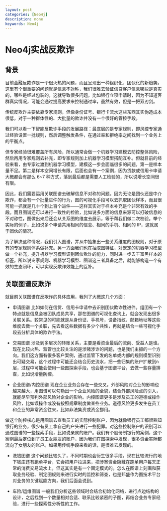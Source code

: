 ```yaml
---
layout: post
categories: [Neo4j]
description: none
keywords: Neo4j
---
```

# Neo4j实战反欺诈


## 背景
目前金融反欺诈是一个很火热的问题，而且呈现出一种组织化、团伙化的新趋势。这里有个很重要的问题就是信息不对称，我们很难去验证信贷客户信息哪些是真实的，哪些是经过包装的，这就导致很多问题。比如银行立项申请时，因为不知道客群真实情况，可能会通过提高要求来控制通过率，虽然有效，但是一把双刃剑。

传统反欺诈主要依靠专家规则，但像身份证号、银行卡流水这些东西其实伪造成本很低，对于一种群体性的、大批量的欺诈并没有一个很好的管控手段。

我们可以看一下智能反欺诈手段的发展路径：最底层的是专家规则，即风控专家通过经验设置一批规则，然后调整触发条件，在通过率和拒绝率之间找到一个业务上的平衡点。

但专家经验很难覆盖所有风险，所以通常会做一个机器学习建模去防控整体风险，然后再用专家规则去补充，即专家规则加上机器学习模型搭配互补。但就目前的经验来看，由专家过渡到机器学习模型，建模这一步会面临很多的问题，第一是样本量不足。第二是样本空间增长有限，后面也会有一个案例，因为贷款或信用卡申请大概都会有那么 6~7 种方式，落到最后都是需要人工检验的，所以说增长空间很有限。

因此，我们需要运用关联图谱去破解信息不对称的问题。因为无论是团伙还是中介欺诈，都会有一个批量进件的行为，图的可视化手段可以去抓取团伙样本，而且很可能一抓就是几十个到上百个进件——这样其实对于样本补充是个非常有效的手段。而且图谱还可以进行一致性的检验，比如说多方面的信息来源可以打破信息的不对称性，图做出来后还会从关系图的维度去展示，等于帮我们做二次校验。举个实际的例子，比如说多个申请共用相同的信息、相同的手机、相同的 IP，这就属于团伙的情况。

为了解决这种情况，我们引入图谱，并从中抽象出一些关系维度的图规则，对于原有的专家规则体系做补充。另一方面我们也在抽取图特征，对既定的机器学习模型做一个补充，提升机器学习模型识别团伙欺诈的能力，同时进一步去丰富黑样本的标签。所以说专家规则、机器学习模型、图谱这三者具备之后，就能够构造一个有效的生态闭环，可以实现反欺诈效能上的互补。

## 关联图谱反欺诈
就目前关联图谱在反欺诈的具体应用，我列了大概这几个方面：

- 申请图谱
比如如何在信贷、信用卡申请中去识别团伙欺诈性进件。组团有一个特点就是信息会被团队成员共享，那在图谱的可视化查询上，就会发现出很多关联关系。较常见的可能就是从身份证、手机号，设备指纹、邮箱地址等这些维度去做一个关联，先去看这些数据有多少个共性，再就是结合一些可视化手段去分析具体的欺诈手法。

- 交易图谱
涉及到多层次的转账关系，主要是看资金最后的流向、受益人是谁。现在比较火热、监管也比较关注的是涉赌涉诈的问题，也是我们主抓的一个方向。我们这方面有很多客户案例，通过监管下发的名单或内部的规则模型识别出可疑交易，这个过程中可能还会结合历史流水，把一些归集的账户扩散到n层，过程中可能会使用一些图探索手段，也会基于图谱平台，去做一些存量排查，比如说增量防控。

- 企业图谱/内控图谱
现在企业业务会存在一些交叉，外部风险对企业的影响也越来越大，用图谱可以勾勒出一个企业风险的全貌，结合外部风险点的引入，就能尽早预判外部风险对企业的影响。内控图谱更多是涉及员工的道德或操作风险，比如误操作或没有按照规章制度做某些业务。道德风险更多发生在员工和企业的异常资金往来，比如非法集资或资金挪用。

做这个防控核心是用图谱去查看员工的实际控制账户，因为就像银行员工都很熟知银行的业务，很少有员工拿自己的户头进行一些犯罪。对这些控制账户的识别可以通过图谱的一些探索手段，比如说亲属的账户。我们有个股份制银行的案例，这个案例最后定位到了员工女朋友的账户，因为我们在图探索中发现，很多资金实际都流向了女朋友的账户。如果用传统手段来看的话，是很难去发现的。

- 洗钱图谱
这个问题比较久了，不同时期也会衍生很多手段，现在比较流行的地下钱庄还有跑单平台，它会把用户拉进来，把涉案资金隐藏在跑单用户每天正常的消费交易流水上，但这其实是有一个固定模式的。怎么在图谱上刻画和获取业务经验、制定图规则来进行实时的监控和筛查，也是邦盛作为图技术平台对业务的关键赋能方向，我们后面会说到。

- 车险/运维图谱
一般我们分析这些领域时会结合初始化网络，进行点边结构的设计，之后找到一个数量相对合适、联系比较紧密的子图，再结合业务专家经验，进行一些探索性分析性的工作。





